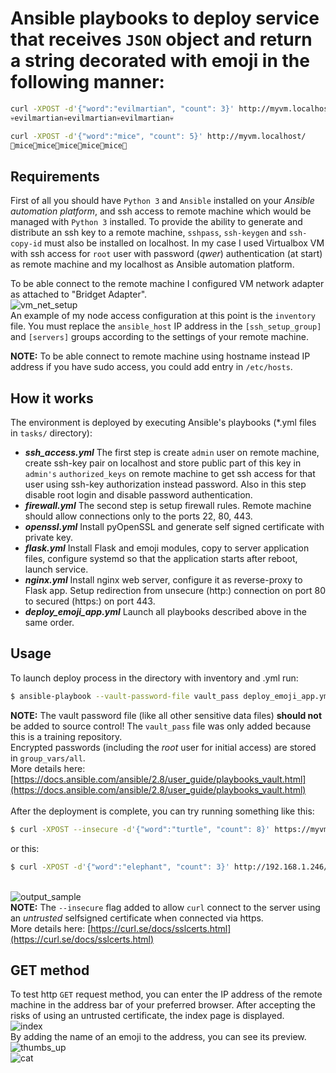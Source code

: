 # Ansible playbooks to deploy service that receives `JSON` object and return a string decorated with emoji in the following manner:

```sh
curl -XPOST -d'{"word":"evilmartian", "count": 3}' http://myvm.localhost/
💀evilmartian💀evilmartian💀evilmartian💀

curl -XPOST -d'{"word":"mice", "count": 5}' http://myvm.localhost/
🐘mice🐘mice🐘mice🐘mice🐘mice🐘
```

## Requirements
First of all you should have `Python 3` and `Ansible` installed on your *Ansible automation platform*, and ssh access to remote machine which would be managed with `Python 3` installed.
To provide the ability to generate and distribute an ssh key to a remote machine, `sshpass`, `ssh-keygen` and `ssh-copy-id` must also be installed on localhost.
In my case I used Virtualbox VM with ssh access for `root` user with password (*qwer*) authentication (at start) as remote machine and my localhost as Ansible automation platform.

To be able connect to the remote machine I configured VM network adapter as attached to "Bridget Adapter".
<br/>![vm_net_setup](https://user-images.githubusercontent.com/63558838/109476250-b7ef0280-7a87-11eb-87d2-5ef1a917e6e6.png)<br/>
An example of my node access configuration at this point is the `inventory` file. You must replace the `ansible_host` IP address in the `[ssh_setup_group]` and `[servers]` groups according to the settings of your remote machine.

**NOTE:** To be able connect to remote machine using hostname instead IP address if you have sudo access, you could add entry in `/etc/hosts`.

## How it works
The environment is deployed by executing Ansible's playbooks (*.yml files in `tasks/` directory):
* ***ssh_access.yml***
The first step is create `admin` user on remote machine, create ssh-key pair on localhost and store public part of this key in `admin's` `authorized_keys` on remote machine to get ssh access for that user using ssh-key authorization instead password.
Also in this step disable root login and disable password authentication.
* ***firewall.yml***
The second step is setup firewall rules. Remote machine should allow connections only to the ports 22, 80, 443.
* ***openssl.yml***
Install pyOpenSSL and generate self signed certificate with private key.
* ***flask.yml***
Install Flask and emoji modules, copy to server application files, configure systemd so that the application starts after reboot, launch service.
* ***nginx.yml***
Install nginx web server, configure it as reverse-proxy to Flask app.
Setup redirection from unsecure (http:) connection on port 80 to secured (https:) on port 443.
* ***deploy_emoji_app.yml***
Launch all playbooks described above in the same order.

## Usage
To launch deploy process in the directory with inventory and .yml run:
```sh
$ ansible-playbook --vault-password-file vault_pass deploy_emoji_app.yml
```

**NOTE:** The vault password file (like all other sensitive data files) **should not** be added to source control! The `vault_pass` file was only added because this is a training repository.
<br/>Encrypted passwords (including the *root* user for initial access) are stored in `group_vars/all`.
<br/>More details here: [https://docs.ansible.com/ansible/2.8/user_guide/playbooks_vault.html](https://docs.ansible.com/ansible/2.8/user_guide/playbooks_vault.html)<br/>
<br/>After the deployment is complete, you can try running something like this:
```sh
$ curl -XPOST --insecure -d'{"word":"turtle", "count": 8}' https://myvm.localhost/
```
or this:
```sh
$ curl -XPOST -d'{"word":"elephant", "count": 3}' http://192.168.1.246/
```
<br/>![output_sample](https://user-images.githubusercontent.com/63558838/109478943-e91d0200-7a8a-11eb-9447-42538f578e95.png)<br/>
**NOTE:** The `--insecure` flag added to allow `curl` connect to the server using an *untrusted* selfsigned certificate when connected via https.
<br/>More details here: [https://curl.se/docs/sslcerts.html](https://curl.se/docs/sslcerts.html)
## GET method
To test http `GET` request method, you can enter the IP address of the remote machine in the address bar of your preferred browser.
After accepting the risks of using an untrusted certificate, the index page is displayed.
<br/>![index](https://user-images.githubusercontent.com/63558838/109476239-b58ca880-7a87-11eb-86ce-217dd7fa1f68.png)<br/>
By adding the name of an emoji to the address, you can see its preview.
<br/>![thumbs_up](https://user-images.githubusercontent.com/63558838/109476248-b7566c00-7a87-11eb-8627-334547434e3d.png)
<br/>![cat](https://user-images.githubusercontent.com/63558838/109476242-b6bdd580-7a87-11eb-855d-3f7c82f72549.png)
